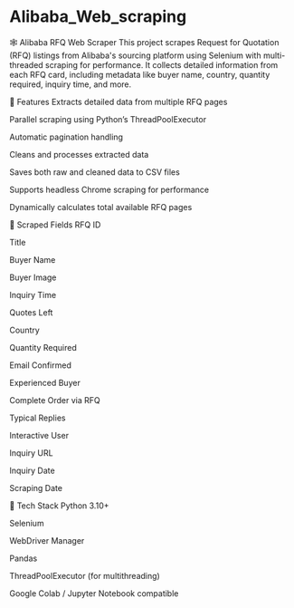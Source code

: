 # Alibaba_Web_scraping
🕸️ Alibaba RFQ Web Scraper
This project scrapes Request for Quotation (RFQ) listings from Alibaba's sourcing platform using Selenium with multi-threaded scraping for performance. It collects detailed information from each RFQ card, including metadata like buyer name, country, quantity required, inquiry time, and more.

🚀 Features
Extracts detailed data from multiple RFQ pages

Parallel scraping using Python’s ThreadPoolExecutor

Automatic pagination handling

Cleans and processes extracted data

Saves both raw and cleaned data to CSV files

Supports headless Chrome scraping for performance

Dynamically calculates total available RFQ pages

📌 Scraped Fields
RFQ ID

Title

Buyer Name

Buyer Image

Inquiry Time

Quotes Left

Country

Quantity Required

Email Confirmed

Experienced Buyer

Complete Order via RFQ

Typical Replies

Interactive User

Inquiry URL

Inquiry Date

Scraping Date

🧱 Tech Stack
Python 3.10+

Selenium

WebDriver Manager

Pandas

ThreadPoolExecutor (for multithreading)

Google Colab / Jupyter Notebook compatible

